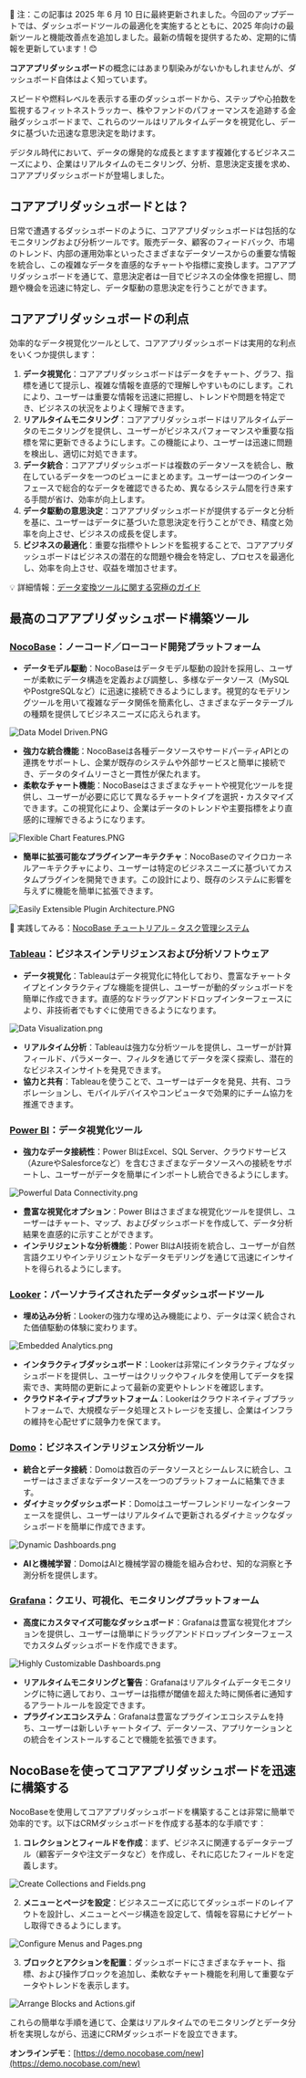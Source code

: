 📝 注：この記事は 2025 年 6 月 10 日に最終更新されました。今回のアップデートでは、ダッシュボードツールの最適化を実施するとともに、2025 年向けの最新ツールと機能改善点を追加しました。最新の情報を提供するため、定期的に情報を更新しています！😊

**コアアプリダッシュボード**の概念にはあまり馴染みがないかもしれませんが、ダッシュボード自体はよく知っています。

スピードや燃料レベルを表示する車のダッシュボードから、ステップや心拍数を監視するフィットネストラッカー、株やファンドのパフォーマンスを追跡する金融ダッシュボードまで、これらのツールはリアルタイムデータを視覚化し、データに基づいた迅速な意思決定を助けます。

デジタル時代において、データの爆発的な成長とますます複雑化するビジネスニーズにより、企業はリアルタイムのモニタリング、分析、意思決定支援を求め、コアアプリダッシュボードが登場しました。

## コアアプリダッシュボードとは？

日常で遭遇するダッシュボードのように、コアアプリダッシュボードは包括的なモニタリングおよび分析ツールです。販売データ、顧客のフィードバック、市場のトレンド、内部の運用効率といったさまざまなデータソースからの重要な情報を統合し、この複雑なデータを直感的なチャートや指標に変換します。コアアプリダッシュボードを通じて、意思決定者は一目でビジネスの全体像を把握し、問題や機会を迅速に特定し、データ駆動の意思決定を行うことができます。

## コアアプリダッシュボードの利点

効率的なデータ視覚化ツールとして、コアアプリダッシュボードは実用的な利点をいくつか提供します：

1. **データ視覚化**：コアアプリダッシュボードはデータをチャート、グラフ、指標を通じて提示し、複雑な情報を直感的で理解しやすいものにします。これにより、ユーザーは重要な情報を迅速に把握し、トレンドや問題を特定でき、ビジネスの状況をよりよく理解できます。
2. **リアルタイムモニタリング**：コアアプリダッシュボードはリアルタイムデータのモニタリングを提供し、ユーザーがビジネスパフォーマンスや重要な指標を常に更新できるようにします。この機能により、ユーザーは迅速に問題を検出し、適切に対処できます。
3. **データ統合**：コアアプリダッシュボードは複数のデータソースを統合し、散在しているデータを一つのビューにまとめます。ユーザーは一つのインターフェースで総合的なデータを確認できるため、異なるシステム間を行き来する手間が省け、効率が向上します。
4. **データ駆動の意思決定**：コアアプリダッシュボードが提供するデータと分析を基に、ユーザーはデータに基づいた意思決定を行うことができ、精度と効率を向上させ、ビジネスの成長を促します。
5. **ビジネスの最適化**：重要な指標やトレンドを監視することで、コアアプリダッシュボードはビジネスの潜在的な問題や機会を特定し、プロセスを最適化し、効率を向上させ、収益を増加させます。

💡 詳細情報：[データ変換ツールに関する究極のガイド](https://www.nocobase.com/ja/blog/data-transformation-tools)

## 最高のコアアプリダッシュボード構築ツール

### [NocoBase](https://www.nocobase.com/)：ノーコード／ローコード開発プラットフォーム

* **データモデル駆動**：NocoBaseはデータモデル駆動の設計を採用し、ユーザーが柔軟にデータ構造を定義および調整し、多様なデータソース（MySQLやPostgreSQLなど）に迅速に接続できるようにします。視覚的なモデリングツールを用いて複雑なデータ関係を簡素化し、さまざまなデータテーブルの種類を提供してビジネスニーズに応えられます。

![Data Model Driven.PNG](https://static-docs.nocobase.com/96f1b61b8f21b715ab001112e008b04d.PNG)

* **強力な統合機能**：NocoBaseは各種データソースやサードパーティAPIとの連携をサポートし、企業が既存のシステムや外部サービスと簡単に接続でき、データのタイムリーさと一貫性が保たれます。
* **柔軟なチャート機能**：NocoBaseはさまざまなチャートや視覚化ツールを提供し、ユーザーが必要に応じて異なるチャートタイプを選択・カスタマイズできます。この視覚化により、企業はデータのトレンドや主要指標をより直感的に理解できるようになります。

![Flexible Chart Features.PNG](https://static-docs.nocobase.com/b9c17fd149addc7ef29435b01abb3632.PNG)

* **簡単に拡張可能なプラグインアーキテクチャ**：NocoBaseのマイクロカーネルアーキテクチャにより、ユーザーは特定のビジネスニーズに基づいてカスタムプラグインを開発できます。この設計により、既存のシステムに影響を与えずに機能を簡単に拡張できます。

![Easily Extensible Plugin Architecture.PNG](https://static-docs.nocobase.com/f5f2c8056c536f0edf54115f5cedba28.PNG)

🙌 実践してみる：[NocoBase チュートリアル – タスク管理システム](https://www.nocobase.com/ja/tutorials/task-tutorial-introduction)

### [Tableau](https://www.tableau.com/)：ビジネスインテリジェンスおよび分析ソフトウェア

* **データ視覚化**：Tableauはデータ視覚化に特化しており、豊富なチャートタイプとインタラクティブな機能を提供し、ユーザーが動的ダッシュボードを簡単に作成できます。直感的なドラッグアンドドロップインターフェースにより、非技術者でもすぐに使用できるようになります。

![Data Visualization.png](https://static-docs.nocobase.com/1533ec03c82ee152b7a249dcc3d11fdb.png)

* **リアルタイム分析**：Tableauは強力な分析ツールを提供し、ユーザーが計算フィールド、パラメーター、フィルタを通じてデータを深く探索し、潜在的なビジネスインサイトを発見できます。
* **協力と共有**：Tableauを使うことで、ユーザーはデータを発見、共有、コラボレーションし、モバイルデバイスやコンピュータで効果的にチーム協力を推進できます。

### [Power BI](https://powerbi.microsoft.com/)：データ視覚化ツール

* **強力なデータ接続性**：Power BIはExcel、SQL Server、クラウドサービス（AzureやSalesforceなど）を含むさまざまなデータソースへの接続をサポートし、ユーザーがデータを簡単にインポートし統合できるようにします。

![Powerful Data Connectivity.png](https://static-docs.nocobase.com/a293b1baa40c1ea8c5f3e51c0f3b20fc.png)

* **豊富な視覚化オプション**：Power BIはさまざまな視覚化ツールを提供し、ユーザーはチャート、マップ、およびダッシュボードを作成して、データ分析結果を直感的に示すことができます。
* **インテリジェントな分析機能**：Power BIはAI技術を統合し、ユーザーが自然言語クエリやインテリジェントなデータモデリングを通じて迅速にインサイトを得られるようにします。

### [Looker](https://looker.com/)：パーソナライズされたデータダッシュボードツール

* **埋め込み分析**：Lookerの強力な埋め込み機能により、データは深く統合された価値駆動の体験に変わります。

![Embedded Analytics.png](https://static-docs.nocobase.com/50004621a42c024bd6868f66140eb7b2.png)

* **インタラクティブダッシュボード**：Lookerは非常にインタラクティブなダッシュボードを提供し、ユーザーはクリックやフィルタを使用してデータを探索でき、実時間の更新によって最新の変更やトレンドを確認します。
* **クラウドネイティブプラットフォーム**：Lookerはクラウドネイティブプラットフォームで、大規模なデータ処理とストレージを支援し、企業はインフラの維持を心配せずに競争力を保てます。

### [Domo](https://www.domo.com/)：ビジネスインテリジェンス分析ツール

* **統合とデータ接続**：Domoは数百のデータソースとシームレスに統合し、ユーザーはさまざまなデータソースを一つのプラットフォームに結集できます。
* **ダイナミックダッシュボード**：Domoはユーザーフレンドリーなインターフェースを提供し、ユーザーはリアルタイムで更新されるダイナミックなダッシュボードを簡単に作成できます。

![Dynamic Dashboards.png](https://static-docs.nocobase.com/8189abaff8650b01b4c40a79d06c6fda.png)

* **AIと機械学習**：DomoはAIと機械学習の機能を組み合わせ、知的な洞察と予測分析を提供します。

### [Grafana](https://grafana.com/)：クエリ、可視化、モニタリングプラットフォーム

* **高度にカスタマイズ可能なダッシュボード**：Grafanaは豊富な視覚化オプションを提供し、ユーザーは簡単にドラッグアンドドロップインターフェースでカスタムダッシュボードを作成できます。

![Highly Customizable Dashboards.png](https://static-docs.nocobase.com/4cfa8f673801d43f60934b2e9f1629e6.png)

* **リアルタイムモニタリングと警告**：Grafanaはリアルタイムデータモニタリングに特に適しており、ユーザーは指標が閾値を超えた時に関係者に通知するアラートルールを設定できます。
* **プラグインエコシステム**：Grafanaは豊富なプラグインエコシステムを持ち、ユーザーは新しいチャートタイプ、データソース、アプリケーションとの統合をインストールすることで機能を拡張できます。

## NocoBaseを使ってコアアプリダッシュボードを迅速に構築する

NocoBaseを使用してコアアプリダッシュボードを構築することは非常に簡単で効率的です。以下はCRMダッシュボードを作成する基本的な手順です：

1. **コレクションとフィールドを作成**：まず、ビジネスに関連するデータテーブル（顧客データや注文データなど）を作成し、それに応じたフィールドを定義します。

![Create Collections and Fields.png](https://static-docs.nocobase.com/4d45ea860097b8f9f1f7863acb332bbd.png)

2. **メニューとページを設定**：ビジネスニーズに応じてダッシュボードのレイアウトを設計し、メニューとページ構造を設定して、情報を容易にナビゲートし取得できるようにします。

![Configure Menus and Pages.png](https://static-docs.nocobase.com/31536cd42b4bf43f17950b0162c0aaa7.png)

3. **ブロックとアクションを配置**：ダッシュボードにさまざまなチャート、指標、および操作ブロックを追加し、柔軟なチャート機能を利用して重要なデータやトレンドを表示します。

![Arrange Blocks and Actions.gif](https://static-docs.nocobase.com/a4a1f6874ca6dfeb9edda95da5188744.gif)

これらの簡単な手順を通じて、企業はリアルタイムでのモニタリングとデータ分析を実現しながら、迅速にCRMダッシュボードを設立できます。

**オンラインデモ**：[https://demo.nocobase.com/new](https://demo.nocobase.com/new)
